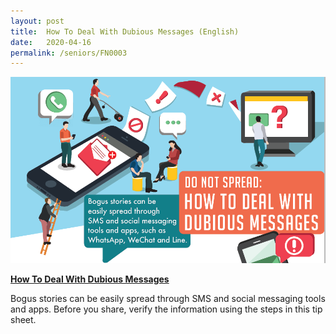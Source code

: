```yaml
---
layout: post
title:  How To Deal With Dubious Messages (English)
date:   2020-04-16
permalink: /seniors/FN0003
---
```


![How to deal with dubious messages](/images/dubious-messages-English.png)

**[How To Deal With Dubious Messages](/infographic/Dubious-Messages-Eng.pdf)**

Bogus stories can be easily spread through SMS and social messaging tools and apps. Before you share, verify the information using the steps in this tip sheet. 

